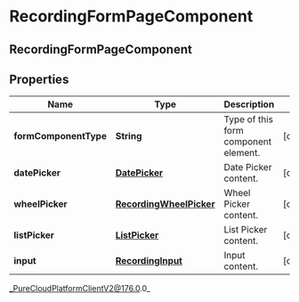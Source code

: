 # RecordingFormPageComponent

## RecordingFormPageComponent

## Properties

|Name | Type | Description | Notes|
|------------ | ------------- | ------------- | -------------|
| **formComponentType** | **String** | Type of this form component element. | [optional] |
| **datePicker** | [**DatePicker**](DatePicker) | Date Picker content. | [optional] |
| **wheelPicker** | [**RecordingWheelPicker**](RecordingWheelPicker) | Wheel Picker content. | [optional] |
| **listPicker** | [**ListPicker**](ListPicker) | List Picker content. | [optional] |
| **input** | [**RecordingInput**](RecordingInput) | Input content. | [optional] |



_PureCloudPlatformClientV2@176.0.0_

